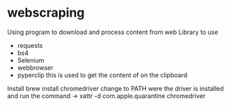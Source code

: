 # webscraping

Using program to download and process content from web
Library to use

- requests
- bs4
- Selenium
- webbrowser
- pyperclip this is used to get the content of on the clipboard

Install  brew install chromedriver
change to PATH were the driver is installed and  run the command -> xattr -d com.apple.quarantine chromedriver